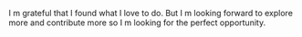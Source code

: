 
I m grateful that I found what I love to do. But I m looking forward to explore more and contribute more so I m looking for the perfect opportunity.

